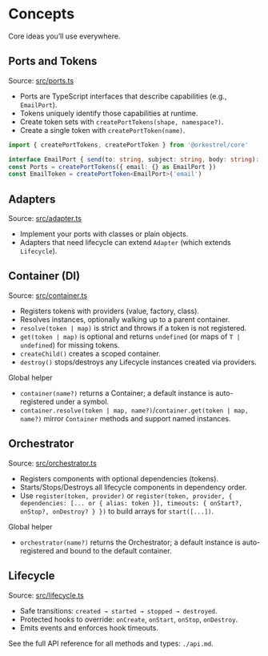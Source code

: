 # Concepts

Core ideas you’ll use everywhere.

## Ports and Tokens
Source: [src/ports.ts](../src/ports.ts)
- Ports are TypeScript interfaces that describe capabilities (e.g., `EmailPort`).
- Tokens uniquely identify those capabilities at runtime.
- Create token sets with `createPortTokens(shape, namespace?)`.
- Create a single token with `createPortToken(name)`.

```ts
import { createPortTokens, createPortToken } from '@orkestrel/core'

interface EmailPort { send(to: string, subject: string, body: string): Promise<void> }
const Ports = createPortTokens({ email: {} as EmailPort })
const EmailToken = createPortToken<EmailPort>('email')
```

## Adapters
Source: [src/adapter.ts](../src/adapter.ts)
- Implement your ports with classes or plain objects.
- Adapters that need lifecycle can extend `Adapter` (which extends `Lifecycle`).

## Container (DI)
Source: [src/container.ts](../src/container.ts)
- Registers tokens with providers (value, factory, class).
- Resolves instances, optionally walking up to a parent container.
- `resolve(token | map)` is strict and throws if a token is not registered.
- `get(token | map)` is optional and returns `undefined` (or maps of `T | undefined`) for missing tokens.
- `createChild()` creates a scoped container.
- `destroy()` stops/destroys any Lifecycle instances created via providers.

Global helper
- `container(name?)` returns a Container; a default instance is auto-registered under a symbol.
- `container.resolve(token | map, name?)`/`container.get(token | map, name?)` mirror `Container` methods and support named instances.

## Orchestrator
Source: [src/orchestrator.ts](../src/orchestrator.ts)
- Registers components with optional dependencies (tokens).
- Starts/Stops/Destroys all lifecycle components in dependency order.
- Use `register(token, provider)` or `register(token, provider, { dependencies: [... or { alias: token }], timeouts: { onStart?, onStop?, onDestroy? } })` to build arrays for `start([...])`.

Global helper
- `orchestrator(name?)` returns the Orchestrator; a default instance is auto-registered and bound to the default container.

## Lifecycle
Source: [src/lifecycle.ts](../src/lifecycle.ts)
- Safe transitions: `created → started → stopped → destroyed`.
- Protected hooks to override: `onCreate`, `onStart`, `onStop`, `onDestroy`.
- Emits events and enforces hook timeouts.

See the full API reference for all methods and types: `./api.md`.
